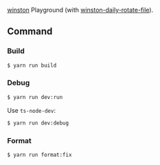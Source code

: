 [winston](https://github.com/winstonjs/winston) Playground
(with [winston-daily-rotate-file](https://github.com/winstonjs/winston-daily-rotate-file)).

## Command

### Build

```bash
$ yarn run build
```

### Debug

```bash
$ yarn run dev:run
```

Use `ts-node-dev`:

```bash
$ yarn run dev:debug
```

### Format

```bash
$ yarn run format:fix
```
